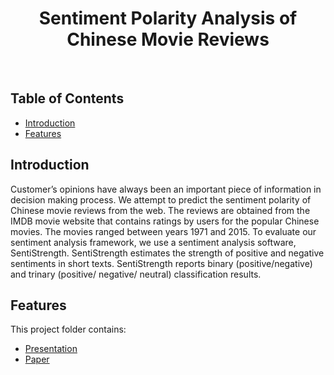 <h1 align="center"> Sentiment Polarity Analysis of Chinese Movie Reviews </h1> <br>

<!-- START doctoc generated TOC please keep comment here to allow auto update -->
<!-- DON'T EDIT THIS SECTION, INSTEAD RE-RUN doctoc TO UPDATE -->

## Table of Contents

- [Introduction](#introduction)
- [Features](#features)

<!-- END doctoc generated TOC please keep comment here to allow auto update -->

## Introduction

Customer’s opinions have always been an important piece of information in decision making process. We attempt to predict the sentiment polarity of Chinese movie reviews from the web. The reviews are obtained from the IMDB movie website that contains ratings by users for the popular Chinese movies. The movies ranged between years 1971 and 2015. To evaluate our sentiment analysis framework, we use a sentiment analysis software, SentiStrength. SentiStrength estimates the strength of positive and negative sentiments in short texts. SentiStrength reports binary (positive/negative) and trinary (positive/ negative/ neutral) classification results.

## Features
This project folder contains:
* [Presentation](#)
* [Paper](https://github.com/YangyangJia1/sentiment_polarity_analysis_of-chinese_movie_reviews/tree/master/files/paper)
